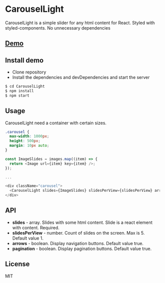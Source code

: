 # CarouselLight

CarouselLight is a simple slider for any html content for React.
Styled with styled-components.
No unnecessary dependencies

## [Demo](https://carousel-light.netlify.app/)

## Install demo

- Clone repository
- Install the dependencies and devDependencies and start the server

```sh
$ cd CarouselLight
$ npm install
$ npm start
```

## Usage

CarouselLight need a container with certain sizes.

```css
.carousel {
  max-width: 1000px;
  height: 500px;
  margin: 10px auto;
}
```

```javascript
const ImageSlides = images.map((item) => {
  return <Image url={item} key={item} />;
});

...

<div className="carousel">
  <CarouselLight slides={ImageSlides} slidesPerView={slidesPerView} arrows={isArrows} pagination={isPagination} />
</div>
```

## API

- **slides** - array. Slides with some html content. Slide is a react element with content. Required.
- **slidesPerView** - number. Count of slides on the screen. Max is 5. Default value 1.
- **arrows** - boolean. Display navigation buttons. Default value true.
- **pagination** - boolean. Display pagination buttons. Default value true.

## License

MIT
